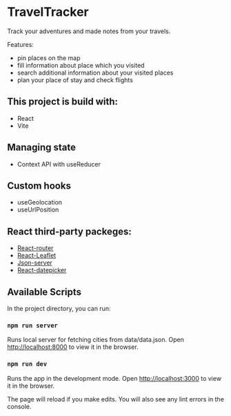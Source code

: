 # TravelTracker

Track your adventures and made notes from your travels.

Features:

- pin places on the map
- fill information about place which you visited
- search additional information about your visited places
- plan your place of stay and check flights

## This project is build with:

- React
- Vite

## Managing state

- Context API with useReducer

## Custom hooks

- useGeolocation
- useUrlPosition

## React third-party packeges:

- [React-router](https://reactrouter.com/en/main)
- [React-Leaflet](https://react-leaflet.js.org/)
- [Json-server](https://www.npmjs.com/package/json-server)
- [React-datepicker](https://www.npmjs.com/package/react-datepicker)

## Available Scripts

In the project directory, you can run:

### `npm run server`

Runs local server for fetching cities from data/data.json.
Open [http://localhost:8000](http://localhost:8000) to view it in the browser.

### `npm run dev`

Runs the app in the development mode.
Open [http://localhost:3000](http://localhost:3000) to view it in the browser.

The page will reload if you make edits.
You will also see any lint errors in the console.
